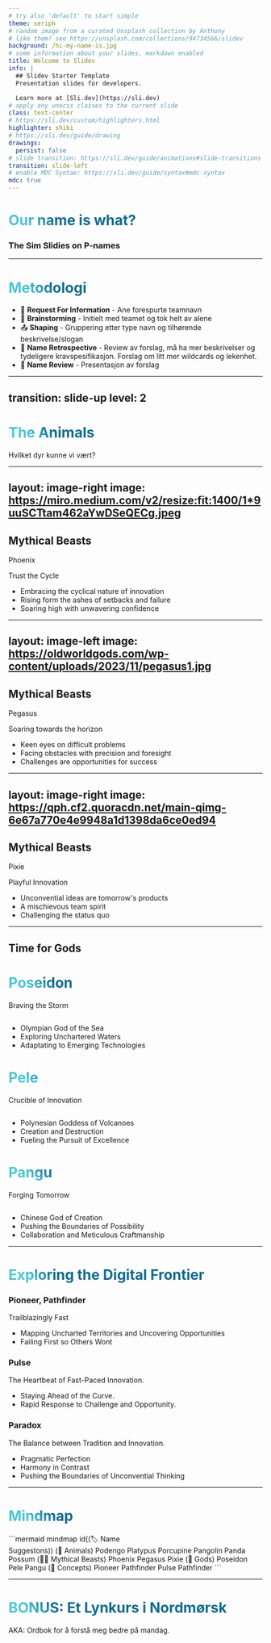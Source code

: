 ```yaml
---
# try also 'default' to start simple
theme: seriph
# random image from a curated Unsplash collection by Anthony
# like them? see https://unsplash.com/collections/94734566/slidev
background: /hi-my-name-is.jpg
# some information about your slides, markdown enabled
title: Welcome to Slidev
info: |
  ## Slidev Starter Template
  Presentation slides for developers.

  Learn more at [Sli.dev](https://sli.dev)
# apply any unocss classes to the current slide
class: text-center
# https://sli.dev/custom/highlighters.html
highlighter: shiki
# https://sli.dev/guide/drawing
drawings:
  persist: false
# slide transition: https://sli.dev/guide/animations#slide-transitions
transition: slide-left
# enable MDC Syntax: https://sli.dev/guide/syntax#mdc-syntax
mdc: true
---
```


<div class="bg-gray-900 bg-opacity-30 p-2 rounded-md">
  <h1 class="text-blue-200">Our name is what?</h1>

  <h3 class="text-green-300">The Sim Slidies on P-names</h3>
</div>

---

<!--
The last comment block of each slide will be treated as slide notes. It will be visible and editable in Presenter Mode along with the slide. [Read more in the docs](https://sli.dev/guide/syntax.html#notes)
-->

# Metodologi

- 📝 **Request For Information** - Ane forespurte teamnavn
- 🧠 **Brainstorming** - Initielt med teamet og tok helt av alene
- 📤 **Shaping** - Gruppering etter type navn og tilhørende beskrivelse/slogan
- 🤖 **Name Retrospective** - Review av forslag, må ha mer beskrivelser og tydeligere kravspesifikasjon. Forslag om litt mer wildcards og lekenhet.
- 🎉 **Name Review** - Presentasjon av forslag

<!--
You can have `style` tag in markdown to override the style for the current page.
Learn more: https://sli.dev/guide/syntax#embedded-styles
-->

<style>
h1 {
  background-color: #2B90B6;
  background-image: linear-gradient(45deg, #4EC5D4 10%, #146b8c 20%);
  background-size: 100%;
  -webkit-background-clip: text;
  -moz-background-clip: text;
  -webkit-text-fill-color: transparent;
  -moz-text-fill-color: transparent;
}
</style>

<!--
Here is another comment.
-->

---
transition: slide-up
level: 2
---

# The Animals

Hvilket dyr kunne vi vært?

<div class="grid grid-cols-3 gap-4 justify-center">

<PictureCard 
  v-click
  title="Podengo" 
  slogan="Brilliant's Best Friend"
  tag="Loyalty"
  image="https://media3.giphy.com/media/v1.Y2lkPTc5MGI3NjExcHNyamY3MjBubDlneGNrdjN3Z3kyaWNqaW02MmdrdjNwM3QxOHN6YyZlcD12MV9pbnRlcm5hbF9naWZfYnlfaWQmY3Q9Zw/MT9dJhvWLo1CL8D74x/giphy.gif"
/>

<PictureCard 
  v-click
  title="Platypus" 
  slogan="Unexpected Excellence"
  description="It shouldn't work but it does."
  tag="Versatility"
  image="https://i.pinimg.com/originals/78/c8/85/78c885323c5db9435081804a57d49558.gif" 
/>

<PictureCard 
  v-click
  title="Porcupine" 
  slogan="Small but Packs a Punch"
  tag="Resiliience"
  image="https://64.media.tumblr.com/ef7c65181d0506ba81c1553dc7d70280/tumblr_o7c3k02uCd1qfthy3o2_400.gif"
/>

<PictureCard 
  v-click
  title="Pangolin" 
  slogan="Upping the Scale"
  tag="Adaptability"
  image="https://i.pinimg.com/originals/93/ce/da/93cedadc3d7cdd2f5a57386b29b4650b.gif"
/>

<PictureCard  
  v-click
  title="Panda" 
  tag="Diligence" 
  slogan="Keeper of the Forest of Ideas" 
  image="https://images-wixmp-ed30a86b8c4ca887773594c2.wixmp.com/f/532ac8fa-5d42-4cd0-823a-13c07e3a7350/dfum52o-bc984501-a741-4402-8cd2-99bbd361317b.gif?token=eyJ0eXAiOiJKV1QiLCJhbGciOiJIUzI1NiJ9.eyJzdWIiOiJ1cm46YXBwOjdlMGQxODg5ODIyNjQzNzNhNWYwZDQxNWVhMGQyNmUwIiwiaXNzIjoidXJuOmFwcDo3ZTBkMTg4OTgyMjY0MzczYTVmMGQ0MTVlYTBkMjZlMCIsIm9iaiI6W1t7InBhdGgiOiJcL2ZcLzUzMmFjOGZhLTVkNDItNGNkMC04MjNhLTEzYzA3ZTNhNzM1MFwvZGZ1bTUyby1iYzk4NDUwMS1hNzQxLTQ0MDItOGNkMi05OWJiZDM2MTMxN2IuZ2lmIn1dXSwiYXVkIjpbInVybjpzZXJ2aWNlOmZpbGUuZG93bmxvYWQiXX0.gnf6zud7Z66_7nPGBZ5PYSreQmKA-5wmAXJsuhIXZBQ"
/>

<PictureCard v-click title="Possum" image="https://j.gifs.com/VArv5O.gif" description="The (o)Possum stays in one area as long as there is food and water, and favor dark, secure areas. Can play possum to avoid uncomfortable situations." />

</div>

---
layout: image-right
image: https://miro.medium.com/v2/resize:fit:1400/1*9uuSCTtam462aYwDSeQECg.jpeg
---

## Mythical Beasts
<span class="text-4xl bg-gradient-to-r from-orange-600 via-yellow-500 to-red-400 bg-clip-text text-transparent">Phoenix</span>

<span class="bg-gradient-to-r from-yellow-600 via-cyan-500 to-green-400 bg-clip-text text-transparent">Trust the Cycle</span>

<ul>
  <li v-click>Embracing the cyclical nature of innovation</li>
  <li v-click>Rising form the ashes of setbacks and failure</li>
  <li v-click>Soaring high with unwavering confidence</li>
</ul>

---
layout: image-left
image: https://oldworldgods.com/wp-content/uploads/2023/11/pegasus1.jpg
---

## Mythical Beasts
<span class="text-4xl! bg-gradient-to-r from-yellow-600 via-cyan-500 to-green-400 bg-clip-text text-transparent">Pegasus</span>

<span class="bg-gradient-to-r from-white via-cyan-500 to-blue-400 bg-clip-text text-transparent">Soaring towards the horizon</span>

<ul>
  <li v-click>Keen eyes on difficult problems</li>
  <li v-click>Facing obstacles with precision and foresight</li>
  <li v-click>Challenges are opportunities for success</li>
</ul>

---
layout: image-right
image: https://qph.cf2.quoracdn.net/main-qimg-6e67a770e4e9948a1d1398da6ce0ed94
---

## Mythical Beasts
<span class="text-4xl! bg-gradient-to-r from-green-300 via-green-500 to-green-700 bg-clip-text text-transparent">Pixie</span>

<span class="bg-gradient-to-r from-teal-500 to-white bg-clip-text text-transparent">Playful Innovation</span>

<ul>
  <li v-click>Unconvential ideas are tomorrow's products</li>
  <li v-click>A mischievous team spirit</li>
  <li v-click>Challenging the status quo</li>
</ul>

---

## Time for Gods

<div grid="~ cols-3 gap-2" m="t-2">
  <div class="space-y-4" v-click>
    <h1>Poseidon</h1>
    <p>Braving the Storm</p>
    <img border="rounded" class="aspect-video" src="https://cdn.thecollector.com/wp-content/uploads/2022/02/jean-antoine-theodore-gudin-shipping-storm.jpg?width=1400&quality=55" alt="">
    <ul>
      <li>Olympian God of the Sea</li>
      <li>Exploring Unchartered Waters</li>
      <li>Adaptating to Emerging Technologies</li>
    </ul>
  </div>
  <div class="space-y-4" v-click>
    <h1>Pele</h1>
    <p>Crucible of Innovation</p>
    <img border="rounded" class="aspect-video object-cover object-top" src="https://miro.medium.com/v2/resize:fit:1024/1*f-AQYbRsRlKnnWfSbUQTVQ@2x.jpeg" alt="">
    <ul>
      <li>Polynesian Goddess of Volcanoes</li>
      <li>Creation and Destruction</li>
      <li>Fueling the Pursuit of Excellence</li>
    </ul>
  </div>
  <div class="space-y-4" v-click>
    <h1>Pangu</h1>
    <p>Forging Tomorrow</p>
    <img border="rounded" class="aspect-video object-cover object-top" src="https://mythologysource.com/wp-content/uploads/2020/11/pangu.png" alt="">
    <ul>
      <li>Chinese God of Creation</li>
      <li>Pushing the Boundaries of Possibility</li>
      <li>Collaboration and Meticulous Craftmanship</li>
    </ul>
  </div>
</div>

---

# Exploring the Digital Frontier

<div grid="~ cols-3 gap-4" m="t-20">
  <div v-click class="rounded-md p-4 bg-lime-900">
    <h3>Pioneer, Pathfinder</h3>
    <p>Trailblazingly Fast</p>
    <ul>
      <li>Mapping Uncharted Territories and Uncovering Opportunities</li>
      <li>Failing First so Others Wont</li>
    </ul>
  </div>
  <div v-click class="rounded-md bg-green-900 p-4">
    <h3>Pulse</h3>
    <p>The Heartbeat of Fast-Paced Innovation.</p>
    <ul>
      <li>Staying Ahead of the Curve.</li>
      <li>Rapid Response to Challenge and Opportunity.</li>
    </ul>
  </div>
  <div v-click class="rounded-md p-4 bg-cyan-900">
    <h3>Paradox</h3>
    <p>The Balance between Tradition and Innovation.</p>
    <ul>
      <li>Pragmatic Perfection</li>
      <li>Harmony in Contrast</li>
      <li>Pushing the Boundaries of Unconvential Thinking</li>
    </ul>
  </div>
</div>

---

# Mindmap

<div class="p-2 pt-0 -mt-4">
```mermaid
mindmap
  id((🏷️ Name <br /> Suggestons))
    (🐙 Animals)
      Podengo
      Platypus
      Porcupine
      Pangolin
      Panda
      Possum
    (🐦‍🔥 Mythical Beasts)
      Phoenix
      Pegasus
      Pixie
    (🙏 Gods)
      Poseidon
      Pele
      Pangu
    (💭 Concepts)
      Pioneer
      Pathfinder
      Pulse
      Pathfinder
```
</div>

---

# BONUS: Et Lynkurs i Nordmørsk

AKA: Ordbok for å forstå meg bedre på mandag.

<div class="grid grid-cols-4 gap-4 w-full mt-6">
  <WordCard word="Mjøk" translation="Melk" />
  <Youtube id="62Xgnx0oy-Q" class="aspect-video w-full rounded-md" />
  <WordCard word="Svåltinj/Svolta" translation="Sulten (hankjønn)/Sulten (hokjønn)" />
  <WordCard word="Sykjå, Akjå, Nikjå" translation="17, 18, 19" />
  <WordCard word="E tykkje ta e kjøle" translation="Jeg synes det er ugreit / forferdelig / urimelig /overdrevent / unødvendig" />
  <WordCard word="Bakels å græt" translation="Vafler med smørgrøt fra Sunndal" />
  <WordCard word="Hæmbakakak" translation="Hjemmebakt brød" />
  <WordCard word="Kjøle klar" translation="Veldig sliten" />
  <WordCard word="Farsk" translation="Ugagn. Feks. 'Guten e farskåt!'" />
  <WordCard word="Ketta" translation="Kiler. 'Ikkje kett me!!!'" />
  <WordCard word="Bleinkje" translation="Blinke. 'Sjå, den både bleinkje og skin!'" />
  <Youtube id="lczN213021Y" class="aspect-video w-full rounded-md" />
</div>